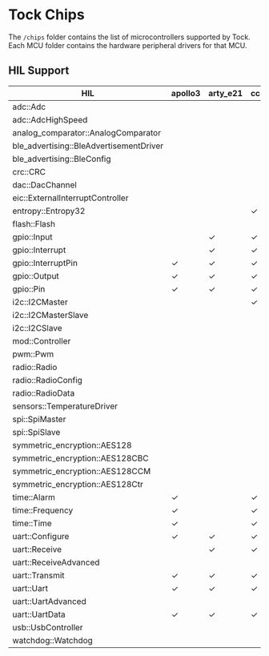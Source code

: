 Tock Chips
==========

The `/chips` folder contains the list of microcontrollers supported by Tock.
Each MCU folder contains the hardware peripheral drivers for that MCU.



HIL Support
-----------

<!--START OF HIL SUPPORT-->

| HIL                                     | apollo3  | arty_e21 | cc26x2 | e310x | lowrisc | nrf52832 | nrf52840 | sam4l | stm32f3xx | stm32f4xx |
|-----------------------------------------|----------|----------|--------|-------|---------|----------|----------|-------|-----------|-----------|
| adc::Adc                                |          |          |        |       |         | ✓        | ✓        | ✓     |           |           |
| adc::AdcHighSpeed                       |          |          |        |       |         |          |          | ✓     |           |           |
| analog_comparator::AnalogComparator     |          |          |        |       |         |          |          | ✓     |           |           |
| ble_advertising::BleAdvertisementDriver |          |          |        |       |         | ✓        | ✓        |       |           |           |
| ble_advertising::BleConfig              |          |          |        |       |         | ✓        | ✓        |       |           |           |
| crc::CRC                                |          |          |        |       |         |          |          | ✓     |           |           |
| dac::DacChannel                         |          |          |        |       |         |          |          | ✓     |           |           |
| eic::ExternalInterruptController        |          |          |        |       |         |          |          | ✓     |           |           |
| entropy::Entropy32                      |          |          | ✓      |       |         | ✓        | ✓        | ✓     |           |           |
| flash::Flash                            |          |          |        |       |         | ✓        | ✓        | ✓     |           |           |
| gpio::Input                             |          | ✓        | ✓      | ✓     | ✓       | ✓        | ✓        | ✓     | ✓         | ✓         |
| gpio::Interrupt                         |          | ✓        | ✓      | ✓     | ✓       | ✓        | ✓        | ✓     | ✓         | ✓         |
| gpio::InterruptPin                      | ✓        | ✓        | ✓      | ✓     | ✓       | ✓        | ✓        | ✓     | ✓         | ✓         |
| gpio::Output                            | ✓        | ✓        | ✓      | ✓     | ✓       | ✓        | ✓        | ✓     | ✓         | ✓         |
| gpio::Pin                               | ✓        | ✓        | ✓      | ✓     | ✓       | ✓        | ✓        | ✓     | ✓         | ✓         |
| i2c::I2CMaster                          |          |          | ✓      |       |         | ✓        | ✓        | ✓     | ✓         |           |
| i2c::I2CMasterSlave                     |          |          |        |       |         |          |          | ✓     |           |           |
| i2c::I2CSlave                           |          |          |        |       |         |          |          | ✓     |           |           |
| mod::Controller                         |          |          |        |       |         | ✓        | ✓        | ✓     |           |           |
| pwm::Pwm                                |          |          |        |       |         | ✓        | ✓        |       |           |           |
| radio::Radio                            |          |          |        |       |         | ✓        | ✓        |       |           |           |
| radio::RadioConfig                      |          |          |        |       |         | ✓        | ✓        |       |           |           |
| radio::RadioData                        |          |          |        |       |         | ✓        | ✓        |       |           |           |
| sensors::TemperatureDriver              |          |          |        |       |         | ✓        | ✓        |       |           |           |
| spi::SpiMaster                          |          |          |        |       |         | ✓        | ✓        | ✓     | ✓         | ✓         |
| spi::SpiSlave                           |          |          |        |       |         |          |          | ✓     |           |           |
| symmetric_encryption::AES128            |          |          |        |       |         | ✓        | ✓        | ✓     |           |           |
| symmetric_encryption::AES128CBC         |          |          |        |       |         | ✓        | ✓        | ✓     |           |           |
| symmetric_encryption::AES128CCM         |          |          |        |       |         | ✓        | ✓        |       |           |           |
| symmetric_encryption::AES128Ctr         |          |          |        |       |         | ✓        | ✓        | ✓     |           |           |
| time::Alarm                             | ✓        |          | ✓      |       | ✓       | ✓        | ✓        | ✓     | ✓         | ✓         |
| time::Frequency                         | ✓        |          | ✓      |       | ✓       | ✓        | ✓        |       |           |           |
| time::Time                              | ✓        |          | ✓      |       | ✓       | ✓        | ✓        | ✓     | ✓         | ✓         |
| uart::Configure                         | ✓        | ✓        | ✓      | ✓     | ✓       | ✓        | ✓        | ✓     | ✓         | ✓         |
| uart::Receive                           |          | ✓        | ✓      | ✓     | ✓       | ✓        | ✓        | ✓     | ✓         | ✓         |
| uart::ReceiveAdvanced                   |          |          |        |       |         |          |          | ✓     |           |           |
| uart::Transmit                          | ✓        | ✓        | ✓      | ✓     | ✓       | ✓        | ✓        | ✓     | ✓         | ✓         |
| uart::Uart                              | ✓        | ✓        | ✓      | ✓     | ✓       | ✓        | ✓        | ✓     | ✓         | ✓         |
| uart::UartAdvanced                      |          |          |        |       |         |          |          | ✓     |           |           |
| uart::UartData                          | ✓        | ✓        | ✓      | ✓     | ✓       | ✓        | ✓        |       | ✓         | ✓         |
| usb::UsbController                      |          |          |        |       |         | ✓        | ✓        | ✓     |           |           |
| watchdog::Watchdog                      |          |          |        |       |         |          |          | ✓     |           |           |

<!--END OF HIL SUPPORT-->


